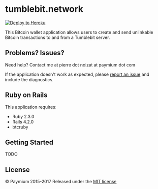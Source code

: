 tumblebit.network
================

[![Deploy to Heroku](https://www.herokucdn.com/deploy/button.png)](https://heroku.com/deploy)

This Bitcoin wallet application allows users to create and send unlinkable Bitcoin transactions to and from a Tumblebit server.

Problems? Issues?
-----------

Need help? Contact me at pierre dot noizat at paymium dot com

If the application doesn't work as expected, please [report an issue](https://github.com/RailsApps/rails_apps_composer/issues)
and include the diagnostics.

Ruby on Rails
-------------

This application requires:

- Ruby 2.3.0
- Rails 4.2.0
- btcruby

Getting Started
---------------
TODO

License
-------
© Paymium 2015-2017 Released under the [MIT license](http://opensource.org/licenses/mit-license.php)